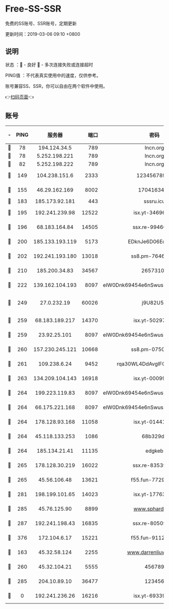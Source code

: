 # Free-SS-SSR

免费的SS账号、SSR账号，定期更新

更新时间：2019-03-06 09:10 +0800

## 说明

状态     ：🙂 - 良好 🙁 - 多次连接失败或连接超时

PING值   ：不代表真实使用中的速度，仅供参考。

账号兼容SS、SSR，你可以自由在两个软件中使用。

👉[扫码页面](https://liesauer.github.io/free-ss-ssr.github.io/)👈

## 账号

|-|PING|服务器|端口|密码|加密方式|区域|
|:----:|:----:|:-----:|-----:|:----:|:----:|:----:|
|🙂|78|194.124.34.5|789|lncn.org|rc4|JP|
|🙂|78|5.252.198.221|789|lncn.org|rc4|JP|
|🙂|82|5.252.198.222|789|lncn.org|rc4|JP|
|🙂|149|104.238.151.6|2333|12345678900|aes-256-cfb|JP|
|🙂|155|46.29.162.169|8002|1704163453|aes-256-cfb|RU|
|🙂|183|185.173.92.181|443|sssru.icu|rc4-md5|RU|
|🙂|195|192.241.239.98|12522|isx.yt-34696326|aes-256-cfb|US|
|🙂|196|68.183.164.84|14505|ssx.re-99466005|aes-256-cfb|US|
|🙂|200|185.133.193.119|5173|EDknJe6D06EoWDaw|aes-256-cfb|US|
|🙂|202|192.241.193.180|13018|ss8.pm-76463592|aes-256-cfb|US|
|🙂|210|185.200.34.83|34567|26573106|aes-256-cfb|US|
|🙂|222|139.162.104.193|8097|eIW0Dnk69454e6nSwuspv9DmS201tQ0D|aes-256-cfb|JP|
|🙂|249|27.0.232.19|60026|j9U82U53|xchacha20-ietf-poly1305|HK|
|🙂|259|68.183.189.217|14370|isx.yt-50297901|aes-256-cfb|SG|
|🙂|259|23.92.25.101|8097|eIW0Dnk69454e6nSwuspv9DmS201tQ0D|aes-256-cfb|US|
|🙂|260|157.230.245.121|10668|ss8.pm-07507043|aes-256-cfb|SG|
|🙂|261|109.238.6.24|9452|rqa30WL4DdAvgIFG6Fs3znzTa|aes-256-cfb|FR|
|🙂|263|134.209.104.143|16918|isx.yt-00099040|aes-256-cfb|SG|
|🙂|264|199.223.119.83|8097|eIW0Dnk69454e6nSwuspv9DmS201tQ0D|aes-256-cfb|US|
|🙂|264|66.175.221.168|8097|eIW0Dnk69454e6nSwuspv9DmS201tQ0D|aes-256-cfb|US|
|🙂|264|178.128.93.168|11058|isx.yt-01441117|aes-256-cfb|SG|
|🙂|264|45.118.133.253|1086|68b329da|aes-256-cfb|SG|
|🙂|264|185.134.21.41|11135|edgkeb|aes-256-cfb|GB|
|🙂|265|178.128.30.219|16022|ssx.re-83539428|aes-256-cfb|SG|
|🙂|265|45.56.106.48|13621|f55.fun-77297239|aes-256-cfb|US|
|🙂|281|198.199.101.65|14023|isx.yt-17763934|aes-256-cfb|US|
|🙂|285|45.76.125.90|8899|www.sphard.com|aes-256-cfb|JP|
|🙂|287|192.241.198.43|16835|ssx.re-80509121|aes-256-cfb|US|
|🙂|376|172.104.6.17|15221|f55.fun-91126944|aes-256-cfb|US|
|🙂|163|45.32.58.124|2255|www.darrenliuwei.com|aes-256-cfb|JP|
|🙂|260|45.32.104.21|5555|456789|aes-256-cfb|SG|
|🙂|285|204.10.89.10|36477|123456|aes-256-cfb|US|
|🙁|0|192.241.236.26|16216|isx.yt-69339044|aes-256-cfb|US|
